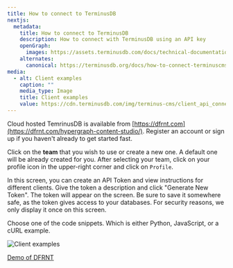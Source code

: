 ```yaml
---
title: How to connect to TerminusDB
nextjs:
  metadata:
    title: How to connect to TerminusDB
    description: How to connect with TerminusDB using an API key
    openGraph:
      images: https://assets.terminusdb.com/docs/technical-documentation-terminuscms-og.png
    alternates:
      canonical: https://terminusdb.org/docs/how-to-connect-terminuscms/
media:
  - alt: Client examples
    caption: ""
    media_type: Image
    title: Client examples
    value: https://cdn.terminusdb.com/img/terminus-cms/client_api_connection.jpeg
---
```


Cloud hosted TemrinusDB is available from [https://dfrnt.com](https://dfrnt.com/hypergraph-content-studio/). Register an account or sign up if you haven't already to get started fast.

Click on the **team** that you wish to use or create a new one. A default one will be already created for you. After selecting your team, click on your profile icon in the upper-right corner and click on `Profile`.

In this screen, you can create an API Token and view instructions for different clients. Give the token a description and click "Generate New Token". The token will appear on the screen. Be sure to save it somewhere safe, as the token gives access to your databases. For security reasons, we only display it once on this screen.

Choose one of the code snippets. Which is either Python, JavaScript, or a cURL example.

![Client examples](https://dfrnt.com/static/aea014768b104377ca7fb7ffd671029c/fee1b/screenshot-new-graph-workspaces.webp)

[Demo of DFRNT](https://dfrnt.com/demo/)
